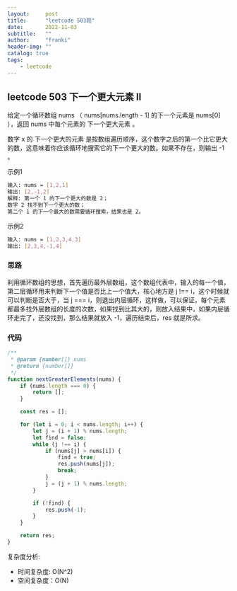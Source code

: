 ```yaml
---
layout:     post
title:      "leetcode 503题"
date:       2022-11-03
subtitle:   ""
author:     "franki"
header-img: ""
catalog: true
tags:
    - leetcode
---
```


## leetcode 503 下一个更大元素 II

给定一个循环数组 nums （ nums[nums.length - 1] 的下一个元素是 nums[0] ），返回 nums 中每个元素的 下一个更大元素 。

数字 x 的 下一个更大的元素 是按数组遍历顺序，这个数字之后的第一个比它更大的数，这意味着你应该循环地搜索它的下一个更大的数。如果不存在，则输出 -1 。

示例1

```bash
输入: nums = [1,2,1]
输出: [2,-1,2]
解释: 第一个 1 的下一个更大的数是 2；
数字 2 找不到下一个更大的数； 
第二个 1 的下一个最大的数需要循环搜索，结果也是 2。
```

示例2

```bash
输入: nums = [1,2,3,4,3]
输出: [2,3,4,-1,4]
```

### 思路

利用循环数组的思想，首先遍历最外层数组，这个数组代表中，输入的每一个值，第二层循环用来判断下一个值是否比上一个值大，核心地方是 j !== i，这个时候就可以判断是否大于，当 j === i，则退出内层循环，这样做，可以保证，每个元素都最多找外层数组的长度的次数，如果找到比其大的，则放入结果中，如果内层循环走完了，还没找到，那么结果就放入 -1，遍历结束后，res 就是所求。

### 代码

```js
/**
 * @param {number[]} nums
 * @return {number[]}
 */
function nextGreaterElements(nums) {
    if (nums.length === 0) {
        return [];
    }

    const res = [];

    for (let i = 0; i < nums.length; i++) {
        let j = (i + 1) % nums.length;
        let find = false;
        while (j !== i) {
            if (nums[j] > nums[i]) {
                find = true;
                res.push(nums[j]);
                break;
            }
            j = (j + 1) % nums.length;
        }

        if (!find) {
            res.push(-1);
        }
    }

    return res;
}
```

复杂度分析:

- 时间复杂度: O(N^2)
- 空间复杂度：O(N)
